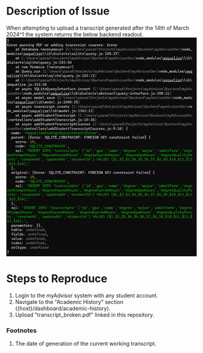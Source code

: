 # Description of Issue
When attempting to upload a transcript generated after the 14th of March 2024^1 the system returns the below backend readout. ![alt text](error.png)

# Steps to Reproduce
1. Login to the myAdvisor system with any student account.
2. Navigate to the "Academic History" section ({host}/dashboard/academic-history).
3. Upload "transcript_broken.pdf" linked in this repository.

### Footnotes
1. The date of generation of the current working transcript.
